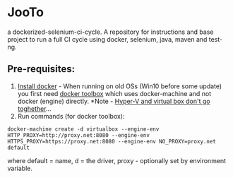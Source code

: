 # JooTo 
a dockerized-selenium-ci-cycle.
A repository for instructions and base project to run a full CI cycle using docker, selenium, java, maven and test-ng.

## Pre-requisites:  
1. [Install docker](https://docs.docker.com/engine/getstarted/step_one/) - When running on old OSs (Win10 before some update) you first need [docker toolbox](https://www.docker.com/products/docker-toolbox) which uses docker-machine and not docker (engine) directly.
*Note - [Hyper-V and virtual box don't go toghether](http://stackoverflow.com/questions/36885985/cannot-start-docker-after-installation-on-windows/39324758#39324758)...  
2. Run commands (for docker toolbox): 
~~~~
docker-machine create -d virtualbox --engine-env HTTP_PROXY=http://proxy.net:8080 --engine-env HTTPS_PROXY=https://proxy.net:8080 --engine-env NO_PROXY=proxy.net default
~~~~
where default = name, d = the driver, proxy - optionally set by environment variable.

